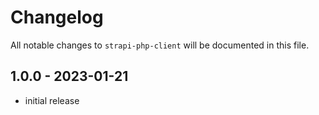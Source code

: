 # Changelog

All notable changes to `strapi-php-client` will be documented in this file.

## 1.0.0 - 2023-01-21

- initial release
